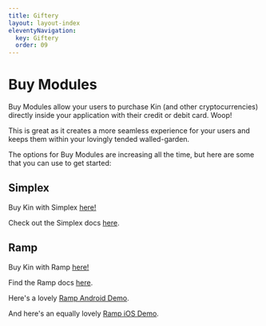 ```yaml
---
title: Giftery
layout: layout-index
eleventyNavigation:
  key: Giftery
  order: 09
---
```

# Buy Modules

Buy Modules allow your users to purchase Kin (and other cryptocurrencies) directly inside your application with their credit or debit card. Woop!

This is great as it creates a more seamless experience for your users and keeps them within your lovingly tended walled-garden.

The options for Buy Modules are increasing all the time, but here are some that you can use to get started:

## Simplex
Buy Kin with Simplex [here!](https://kin.org/buy-kin/)

Check out the Simplex docs [here](https://integrations.simplex.com/).

## Ramp
Buy Kin with Ramp [here!](https://ramp.network/buy/)

Find the Ramp docs [here](https://docs.ramp.network/).

Here's a lovely [Ramp Android Demo](https://github.com/kin-labs/kin-android-ramp-demo).

And here's an equally lovely [Ramp iOS Demo](https://github.com/kin-labs/kin-ios-ramp-demo).


